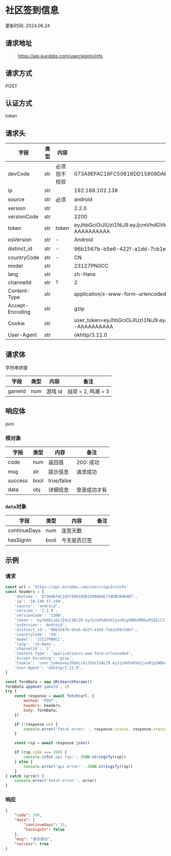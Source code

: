 # 社区签到信息

更新时间: 2024.06.24

## 请求地址

> https://api.kurobbs.com/user/signIn/info

## 请求方式

POST

## 认证方式

token

## 请求头

| 字段        | 类型 | 内容         | 备注                                     |
| ----------- | ---- | ------------ | ---------------------------------------- |
| devCode     | str  | 必须但不校验 | 073A9EFAC18FC50616DD15808DAE719DBCB904B7 |
| ip          | str  |              | 192.168.102.138                          |
| source      | str  | 必须         | android                                  |
| version     | str  |              | 2.2.0                                    |
| versionCode | str  |              | 2200                                     |
| token       | str  | token        | eyJhbGciOiJIUzI1NiJ9.eyJjcmVhdGVkIjoxNjg5NDk4MDkxMjQ1LCJ1c2VySWQiOjEwMDY1NjY5fQ.AAAA_AAAAAAAAAAAAAAAAAAAAAAAAAAA-AAAAAAAAAA |
| osVersion       | str  | -            | Android                                  |
| distinct_id     | str  | -            | 96b1567b-b5e6-422f-a1dd-7cb1e58c5db7, UUID 格式 |
| countryCode     | str  | -            | CN                                       |
| model           | str  |              | 23127PN0CC                               |
| lang            | str  |              | zh-Hans                                  |
| channelId       | str  | ? | 2                                        |
| Content-Type    | str  |              | application/x-www-form-urlencoded        |
| Accept-Encoding | str  |              | gzip                                     |
| Cookie | str  |              | user_token=eyJhbGciOiJIUzI1NiJ9.eyJjcmVhdGVkIjoxNjg5NDk4MDkxMjQ1LCJ1c2VySWQiOjEwMDY1NjY5fQ.AAAA_AAAAAAAAAAAAAAAAAAAAAAAAAAA-AAAAAAAAAA |
| User-Agent      | str  |              | okhttp/3.11.0                            |

## 请求体

字符串拼接

| 字段        | 类型 | 内容                       | 备注               |
| ----------- | ---- | -------------------------- | ------------------ |
| gameId      | num  | 游戏 id                    | 战双 = 2, 鸣潮 = 3 |

## 响应体

json

### 根对象

| 字段    | 类型 | 内容       | 备注         |
| ------- | ---- | ---------- | ------------ |
| code    | num  | 返回值     | 200: 成功    |
| msg     | str  | 提示信息   | 请求成功     |
| success | bool | true/false |              |
| data    | obj  | 详细信息   | 登录成功才有 |

### `data`对象

| 字段         | 类型 | 内容         | 备注 |
| ------------ | ---- | ------------ | ---- |
| continueDays | num  | 连签天数     |      |
| hasSignIn    | bool | 今天是否已签 |      |

## 示例

### 请求

```js
const url = 'https://api.kurobbs.com/user/signIn/info'
const headers = {
    'devCode': '073A9EFAC18FC50616DD15808DAE719DBCB904B7',
    'ip': '10.149.57.199',
    'source': 'android',
    'version': '2.2.0',
    'versionCode': '2200',
    'token': 'eyJhbGciOiJIUzI1NiJ9.eyJjcmVhdGVkIjoxNjg5NDk4MDkxMjQ1LCJ1c2VySWQiOjEwMDY1NjY5fQ.AAAA_AAAAAAAAAAAAAAAAAAAAAAAAAAA-AAAAAAAAAA',
    'osVersion': 'Android',
    'distinct_id': '96b1567b-b5e6-422f-a1dd-7cb1e58c5db7',
    'countryCode': 'CN',
    'model': '23127PN0CC',
    'lang': 'zh-Hans',
    'channelId': '2',
    'Content-Type': 'application/x-www-form-urlencoded',
    'Accept-Encoding': 'gzip',
    'Cookie': 'user_token=eyJhbGciOiJIUzI1NiJ9.eyJjcmVhdGVkIjoxNjg5NDk4MDkxMjQ1LCJ1c2VySWQiOjEwMDY1NjY5fQ.AAAA_AAAAAAAAAAAAAAAAAAAAAAAAAAA-AAAAAAAAAA',
    'User-Agent': 'okhttp/3.11.0',
}

const formData = new URLSearchParams()
formData.append('gameId', 2)
try {
    const response = await fetch(url, {
        method: 'POST',
        headers: headers,
        body: formData,
    })

    if (!response.ok) {
        console.error('fetch error: ', response.status, response.statusText)
    }

    const rsp = await response.json()

    if (rsp.code === 200) {
        console.info('api rsp:', JSON.stringify(rsp))
    } else {
        console.error('api error:', JSON.stringify(rsp))
    }
} catch (error) {
    console.error('fetch error:', error)
}
```

### 响应

```json
{
    "code": 200,
    "data": {
        "continueDays": 32,
        "hasSignIn": false
    },
    "msg": "请求成功",
    "success": true
}
```